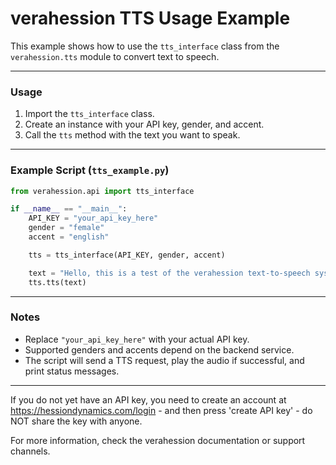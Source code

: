 # verahession TTS Usage Example

This example shows how to use the `tts_interface` class from the `verahession.tts` module to convert text to speech.

---

### Usage

1. Import the `tts_interface` class.
2. Create an instance with your API key, gender, and accent.
3. Call the `tts` method with the text you want to speak.

---

### Example Script (`tts_example.py`)

```python
from verahession.api import tts_interface

if __name__ == "__main__":
    API_KEY = "your_api_key_here"
    gender = "female"
    accent = "english"

    tts = tts_interface(API_KEY, gender, accent)

    text = "Hello, this is a test of the verahession text-to-speech system."
    tts.tts(text)
```

---

### Notes

- Replace `"your_api_key_here"` with your actual API key.
- Supported genders and accents depend on the backend service.
- The script will send a TTS request, play the audio if successful, and print status messages.

---
If you do not yet have an API key, you need to create an account at https://hessiondynamics.com/login - and then press 'create API key' - do NOT share the key with anyone.

For more information, check the verahession documentation or support channels.
